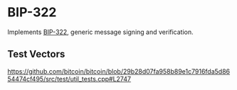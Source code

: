 # BIP-322

Implements
[BIP-322](https://github.com/bitcoin/bips/blob/master/bip-0322.mediawiki),
generic message signing and verification.

## Test Vectors
https://github.com/bitcoin/bitcoin/blob/29b28d07fa958b89e1c7916fda5d8654474cf495/src/test/util_tests.cpp#L2747
